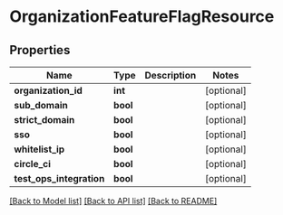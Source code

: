 # OrganizationFeatureFlagResource

## Properties
Name | Type | Description | Notes
------------ | ------------- | ------------- | -------------
**organization_id** | **int** |  | [optional] 
**sub_domain** | **bool** |  | [optional] 
**strict_domain** | **bool** |  | [optional] 
**sso** | **bool** |  | [optional] 
**whitelist_ip** | **bool** |  | [optional] 
**circle_ci** | **bool** |  | [optional] 
**test_ops_integration** | **bool** |  | [optional] 

[[Back to Model list]](../README.md#documentation-for-models) [[Back to API list]](../README.md#documentation-for-api-endpoints) [[Back to README]](../README.md)


